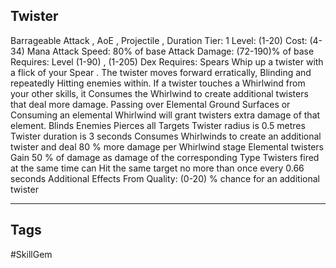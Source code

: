 ## Twister
Barrageable
Attack , AoE , Projectile , Duration
Tier: 1
Level: (1-20)
Cost: (4-34) Mana
Attack Speed: 80% of base
Attack Damage: (72-190)% of base
Requires: Level (1-90) , (1-205) Dex
Requires: Spears
Whip up a twister with a flick of your Spear . The twister moves forward erratically, Blinding and repeatedly Hitting enemies within. If a twister touches a Whirlwind from your other skills, it Consumes the Whirlwind to create additional twisters that deal more damage. Passing over Elemental Ground Surfaces or Consuming an elemental Whirlwind will grant twisters extra damage of that element.
Blinds Enemies
Pierces all Targets
Twister radius is 0.5 metres
Twister duration is 3 seconds
Consumes Whirlwinds to create an additional twister and deal 80 % more damage per Whirlwind stage
Elemental twisters Gain 50 % of damage as damage of the corresponding Type
Twisters fired at the same time can Hit the same target no more than once every 0.66 seconds
Additional Effects From Quality:
(0-20) % chance for an additional twister

---
## Tags
#SkillGem
